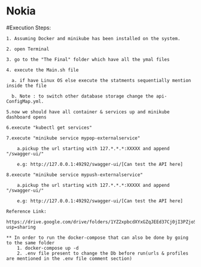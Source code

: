 # Nokia
  #Execution Steps: 
  
    1. Assuming Docker and minikube has been installed on the system.
   
    2. open Terminal 
   
    3. go to the "The Final" folder which have all the ymal files
   
    4. execute the Main.sh file
      
      a. if have Linux OS else execute the statments sequentially mention inside the file
      
      b. Note : to switch other database storage change the api-ConfigMap.yml.
   
    5.now we should have all container & services up and minikube dashboard opens
   
    6.execute "kubectl get services"
   
    7.execute "minikube service mypop-externalservice"
        
        a.pickup the url starting with 127.*.*.*:XXXXX and append "/swagger-ui/"
        
        e.g: http://127.0.0.1:49292/swagger-ui/[Can test the API here]
       
    8.execute "minikube service mypush-externalservice"
        
        a.pickup the url starting with 127.*.*.*:XXXXX and append "/swagger-ui/"
        
        e.g: http://127.0.0.1:49292/swagger-ui/[Can test the API here]
        
    Reference Link:
    
    https://drive.google.com/drive/folders/1YZ2xpbcdXYxGZqJEEd37Cj0jI3PZjoSw?usp=sharing
    
    ** In order to run the docker-compose that can also be done by going to the same folder 
        1. docker-compose up -d
        2. .env file present to change the Db before run(urls & profiles are mentioned in the .env file comment section)
    
    
   

